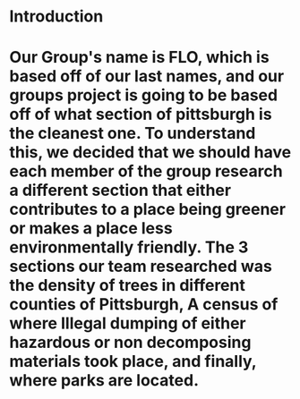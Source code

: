 # Introduction
# Our Group's name is FLO, which is based off of our last names, and our groups project is going to be based off of what section of pittsburgh is the cleanest one. To understand this, we decided that we should have each member of the group research a different section that either contributes to a place being greener or makes a place less environmentally friendly. The 3 sections our team researched was the density of trees in different counties of Pittsburgh, A census of where Illegal dumping of either hazardous or non decomposing materials took place, and finally, where parks are located.

